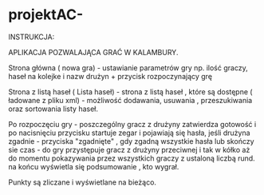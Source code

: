 # projektAC-
 

INSTRUKCJA:

APLIKACJA POZWALAJĄCA GRAĆ W KALAMBURY.

Strona główna ( nowa gra)  - ustawianie parametrów gry np. ilość graczy, haseł na kolejke i nazw drużyn + przycisk rozpoczynający grę


Strona z listą haseł ( Lista haseł) - strona z listą haseł , które są dostępne ( ładowane z pliku xml) - możliwość dodawania, usuwania , przeszukiwania oraz sortowania listy haseł.

Po rozpoczęciu gry - poszczególny gracz z drużyny zatwierdza gotowość i po nacisnięciu przycisku startuje zegar i pojawiają się hasła, jeśli drużyna zgadnie - przyciska "zgadnięte" , gdy zgadną wszystkie hasła lub skończy sie czas - do gry przystępuje gracz z drużyny przeciwnej i tak w kółko aż do momentu pokazywania przez wszystkich graczy z ustaloną liczbą rund. na końcu wyświetla się podsumowanie , kto wygrał.

Punkty są zliczane i wyświetlane na bieżąco.